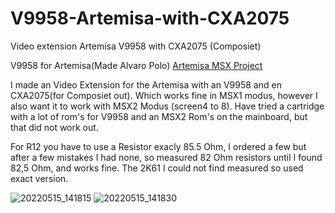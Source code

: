 # V9958-Artemisa-with-CXA2075
Video extension Artemisa V9958 with CXA2075 (Composiet)

V9958 for Artemisa(Made Alvaro Polo) [Artemisa MSX Project](https://github.com/apoloval/artemisa)

I made an Video Extension for the Artemisa with an V9958 and en CXA2075(for Composiet out).
Which works fine in MSX1 modus, however I also want it to work with MSX2 Modus (screen4 to 8).
Have tried a cartridge with a lot of rom's for V9958 and an MSX2 Rom's on the mainboard, but that did not work out.

For R12 you have to use a Resistor exacly 85.5 Ohm, I ordered a few but after a few mistakes I had none, 
so measured 82 Ohm resistors until I found 82,5 Ohm, and works fine.
The 2K61 I could not find measured so used exact version.

![20220515_141815](https://user-images.githubusercontent.com/89305963/168472678-c68ff72f-f331-4091-90bb-17e7fa84d92b.jpg)
![20220515_141830](https://user-images.githubusercontent.com/89305963/168472682-5f7a43af-759d-40e6-bcff-28cf4d081cc4.jpg)
